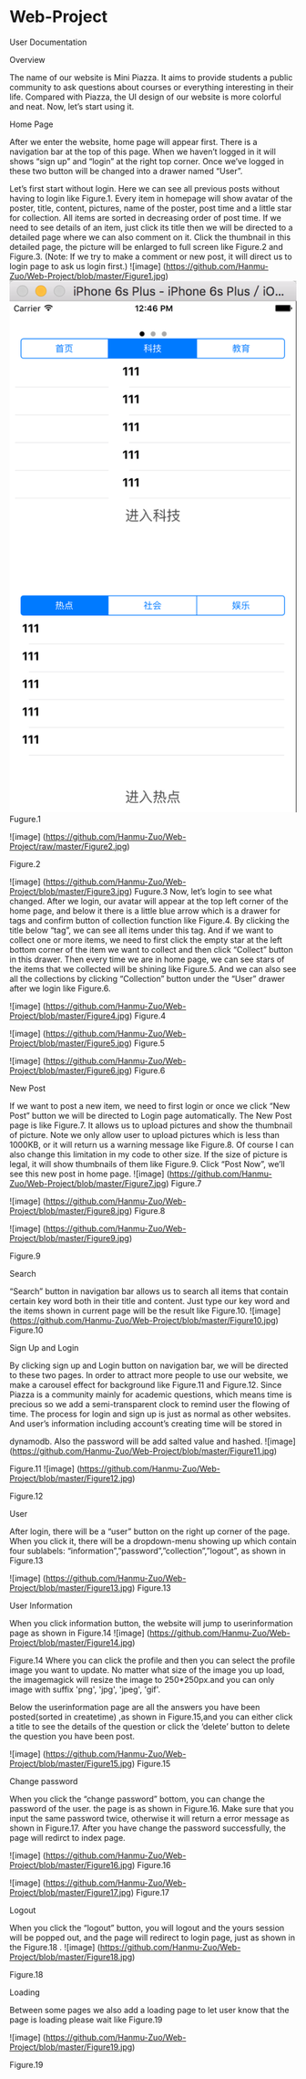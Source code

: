 # Web-Project
User Documentation

Overview

The name of our website is Mini Piazza. It aims to provide students a public community to ask questions about courses or everything interesting in their life. Compared with Piazza, the UI design of our website is more colorful and neat. Now, let’s start using it.

Home Page


After we enter the website, home page will appear first. There is a navigation bar at the top of this page. When we haven’t logged in it will shows “sign up” and “login” at the right top corner. Once we’ve logged in these two button will be changed into a drawer named “User”.

Let’s first start without login. Here we can see all previous posts without having to login like Figure.1. Every item in homepage will show avatar of the poster, title, content, pictures, name of the poster, post time and a little star for collection. All items are sorted in decreasing order of post time. If we need to see details of an item, just click its title then we will be directed to a detailed page where we can also comment on it. Click the thumbnail in this detailed page, the picture will be enlarged to full screen like Figure.2 and Figure.3. (Note: If we try to make a comment or new post, it will direct us to login page to ask us login first.)
![image] (https://github.com/Hanmu-Zuo/Web-Project/blob/master/Figure1.jpg)
![Alt text](https://github.com/chenyufeng1991/NewsClient/raw/master/Screenshots/2.png)
Fugure.1
 

![image] (https://github.com/Hanmu-Zuo/Web-Project/raw/master/Figure2.jpg)

Figure.2

![image] (https://github.com/Hanmu-Zuo/Web-Project/blob/master/Figure3.jpg)
Fugure.3
Now, let’s login to see what changed. After we login, our avatar will appear at the top left corner of the home page, and below it there is a little blue arrow which is a drawer for tags and confirm button of collection function like Figure.4. By clicking the title below “tag”, we can see all items under this tag. And if we want to collect one or more items, we need to first click the empty star at the left bottom corner of the item we want to collect and then click “Collect” button in this drawer. Then every time we are in home page, we can see stars of the items that we collected will be shining like Figure.5. And we can also see all the collections by clicking “Collection” button under the “User” drawer after we login like Figure.6.
 

![image] (https://github.com/Hanmu-Zuo/Web-Project/blob/master/Figure4.jpg)
Figure.4

![image] (https://github.com/Hanmu-Zuo/Web-Project/blob/master/Figure5.jpg)
Figure.5

 
![image] (https://github.com/Hanmu-Zuo/Web-Project/blob/master/Figure6.jpg) 
Figure.6

New Post

If we want to post a new item, we need to first login or once we click “New Post” button we will be directed to Login page automatically. The New Post page is like Figure.7. It allows us to upload pictures and show the thumbnail of picture. Note we only allow user to upload pictures which is less than 1000KB, or it will return us a warning message like Figure.8. Of course I can also change this limitation in my code to other size. If the size of picture is legal, it will show thumbnails of them like Figure.9. Click “Post Now”, we’ll see this new post in home page.
![image] (https://github.com/Hanmu-Zuo/Web-Project/blob/master/Figure7.jpg) 
Figure.7

![image] (https://github.com/Hanmu-Zuo/Web-Project/blob/master/Figure8.jpg) 
Figure.8
 
![image] (https://github.com/Hanmu-Zuo/Web-Project/blob/master/Figure9.jpg)
 
Figure.9

Search

“Search” button in navigation bar allows us to search all items that contain certain key word both in their title and content. Just type our key word and the items shown in current page will be the result like Figure.10.
![image] (https://github.com/Hanmu-Zuo/Web-Project/blob/master/Figure10.jpg) 
Figure.10

Sign Up and Login

By clicking sign up and Login button on navigation bar, we will be directed to these two pages. In order to attract more people to use our website, we make a carousel effect for background like Figure.11 and Figure.12. Since Piazza is a community mainly for academic questions, which means time is precious so we add a semi-transparent clock to remind user the flowing of time. The process for login and sign up is just as normal as other websites. And user’s information including account’s creating time will be stored in
 
dynamodb. Also the password will be add salted value and hashed.
![image] (https://github.com/Hanmu-Zuo/Web-Project/blob/master/Figure11.jpg)
 
Figure.11
![image] (https://github.com/Hanmu-Zuo/Web-Project/blob/master/Figure12.jpg)
 
Figure.12

User

After login, there will be a “user” button on the right up corner of the page. When you click it, there will be a dropdown-menu showing up which contain four sublabels: “information”,”password”,”collection”,”logout”, as shown in Figure.13
 

 
![image] (https://github.com/Hanmu-Zuo/Web-Project/blob/master/Figure13.jpg)
Figure.13

User Information

When you click information button, the website will jump to userinformation page as shown in Figure.14
![image] (https://github.com/Hanmu-Zuo/Web-Project/blob/master/Figure14.jpg)
 
Figure.14
Where you can click the profile and then you can select the profile image you want to update. No matter what size of the image you up load, the imagemagick will resize the image to 250*250px.and you can only image with suffix 'png', 'jpg', 'jpeg', 'gif'.

Below the userinformation page are all the answers you have been posted(sorted in createtime) ,as shown in Figure.15,and you can either click a title to see the details of the question or click the ‘delete’ button to delete the question you have been post.
 

 
![image] (https://github.com/Hanmu-Zuo/Web-Project/blob/master/Figure15.jpg)
Figure.15

Change password

When you click the “change password” bottom, you can change the password of the user. the page is as shown in Figure.16. Make sure that you input the same password twice, otherwise it will return a error message as shown in Figure.17. After you have change the password successfully, the page will redirct to index page.

![image] (https://github.com/Hanmu-Zuo/Web-Project/blob/master/Figure16.jpg) 
Figure.16
 

 
![image] (https://github.com/Hanmu-Zuo/Web-Project/blob/master/Figure17.jpg)
Figure.17

Logout

When you click the “logout” button, you will logout and the yours session will be popped out, and the page will redirect to login page, just as shown in the Figure.18
.
![image] (https://github.com/Hanmu-Zuo/Web-Project/blob/master/Figure18.jpg)
 
Figure.18



Loading

Between some pages we also add a loading page to let user know that the page is loading please wait like Figure.19
 
![image] (https://github.com/Hanmu-Zuo/Web-Project/blob/master/Figure19.jpg)
 
Figure.19

